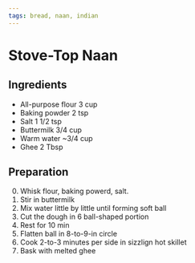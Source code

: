 ```yaml
---
tags: bread, naan, indian
---
```

# Stove-Top Naan
## Ingredients
- All-purpose flour		  3     cup
- Baking powder         2     tsp
- Salt                  1 1/2 tsp
- Buttermilk            3/4   cup
- Warm water           ~3/4   cup
- Ghee                  2     Tbsp

## Preparation
0. Whisk flour, baking powerd, salt.
1. Stir in buttermilk
2. Mix water little by little until forming soft ball
3. Cut the dough in 6 ball-shaped portion
4. Rest for 10 min
5. Flatten ball in 8-to-9-in circle
6. Cook 2-to-3 minutes per side in sizzlign hot skillet
7. Bask with melted ghee
